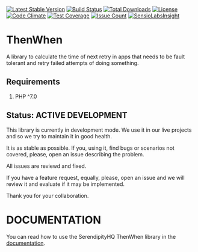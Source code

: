 [![Latest Stable Version](https://poser.pugx.org/serendipity_hq/then-when/v/stable)](https://packagist.org/packages/serendipity_hq/then-when)
[![Build Status](https://travis-ci.org/Aerendir/then-when.svg?branch=master)](https://travis-ci.org/Aerendir/then-when)
[![Total Downloads](https://poser.pugx.org/serendipity_hq/then-when/downloads)](https://packagist.org/packages/serendipity_hq/then-when)
[![License](https://poser.pugx.org/serendipity_hq/then-when/license)](https://packagist.org/packages/serendipity_hq/then-when)
[![Code Climate](https://codeclimate.com/github/Aerendir/then-when/badges/gpa.svg)](https://codeclimate.com/github/Aerendir/then-when)
[![Test Coverage](https://codeclimate.com/github/Aerendir/then-when/badges/coverage.svg)](https://codeclimate.com/github/Aerendir/then-when/coverage)
[![Issue Count](https://codeclimate.com/github/Aerendir/then-when/badges/issue_count.svg)](https://codeclimate.com/github/Aerendir/then-when)
[![SensioLabsInsight](https://insight.sensiolabs.com/projects/2ad9c37a-2014-4901-97a9-9a8d497ecd75/mini.png)](https://insight.sensiolabs.com/projects/2ad9c37a-2014-4901-97a9-9a8d497ecd75)

# ThenWhen

A library to calculate the time of next retry in apps that needs to be fault tolerant and retry failed attempts of doing
 something.

Requirements
------------

1. PHP ^7.0

Status: ACTIVE DEVELOPMENT
--------------------------

This library is currently in development mode. We use it in our live projects and so we try to maintain it in good health.

It is as stable as possible. If you, using it, find bugs or scenarios not covered, please, open an issue describing the problem.

All issues are reviewd and fixed.

If you have a feature request, equally, please, open an issue and we will review it and evaluate if it may be implemented.

Thank you for your collaboration.

DOCUMENTATION
=============

You can read how to use the SerendipityHQ ThenWhen library in the [documentation](docs/Strategies.md).